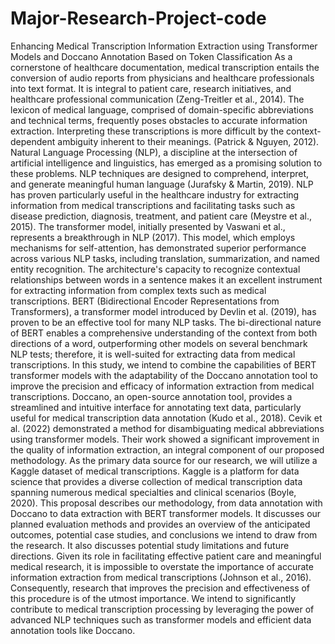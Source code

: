 # Major-Research-Project-code
Enhancing Medical Transcription Information Extraction using Transformer Models and Doccano Annotation Based on Token Classification
As a cornerstone of healthcare documentation, medical transcription entails the conversion of audio reports from physicians and healthcare professionals into text format. It is integral to patient care, research initiatives, and healthcare professional communication (Zeng-Treitler et al., 2014). The lexicon of medical language, comprised of domain-specific abbreviations and technical terms, frequently poses obstacles to accurate information extraction. Interpreting these transcriptions is more difficult by the context-dependent ambiguity inherent to their meanings. (Patrick & Nguyen, 2012).
Natural Language Processing (NLP), a discipline at the intersection of artificial intelligence and linguistics, has emerged as a promising solution to these problems. NLP techniques are designed to comprehend, interpret, and generate meaningful human language (Jurafsky & Martin, 2019). NLP has proven particularly useful in the healthcare industry for extracting information from medical transcriptions and facilitating tasks such as disease prediction, diagnosis, treatment, and patient care (Meystre et al., 2015).
The transformer model, initially presented by Vaswani et al., represents a breakthrough in NLP (2017). This model, which employs mechanisms for self-attention, has demonstrated superior performance across various NLP tasks, including translation, summarization, and named entity recognition. The architecture's capacity to recognize contextual relationships between words in a sentence makes it an excellent instrument for extracting information from complex texts such as medical transcriptions.
BERT (Bidirectional Encoder Representations from Transformers), a transformer model introduced by Devlin et al. (2019), has proven to be an effective tool for many NLP tasks. The bi-directional nature of BERT enables a comprehensive understanding of the context from both directions of a word, outperforming other models on several benchmark NLP tests; therefore, it is well-suited for extracting data from medical transcriptions.
In this study, we intend to combine the capabilities of BERT transformer models with the adaptability of the Doccano annotation tool to improve the precision and efficacy of information extraction from medical transcriptions. Doccano, an open-source annotation tool, provides a streamlined and intuitive interface for annotating text data, particularly useful for medical transcription data annotation (Kudo et al., 2018).
Cevik et al. (2022) demonstrated a method for disambiguating medical abbreviations using transformer models. Their work showed a significant improvement in the quality of information extraction, an integral component of our proposed methodology.
As the primary data source for our research, we will utilize a Kaggle dataset of medical transcriptions. Kaggle is a platform for data science that provides a diverse collection of medical transcription data spanning numerous medical specialties and clinical scenarios (Boyle, 2020).
This proposal describes our methodology, from data annotation with Doccano to data extraction with BERT transformer models. It discusses our planned evaluation methods and provides an overview of the anticipated outcomes, potential case studies, and conclusions we intend to draw from the research. It also discusses potential study limitations and future directions.
Given its role in facilitating effective patient care and meaningful medical research, it is impossible to overstate the importance of accurate information extraction from medical transcriptions (Johnson et al., 2016). Consequently, research that improves the precision and effectiveness of this procedure is of the utmost importance. We intend to significantly contribute to medical transcription processing by leveraging the power of advanced NLP techniques such as transformer models and efficient data annotation tools like Doccano.
